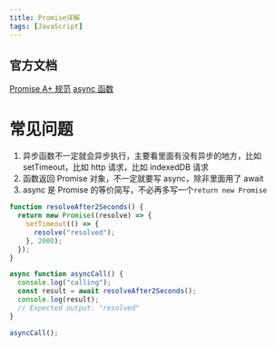 ```yaml
---
title: Promise详解
tags: [JavaScript]
---
```


## 官方文档

[Promise A+ 规范](https://promisesaplus.com/)
[async 函数](https://developer.mozilla.org/en-US/docs/Web/JavaScript/Reference/Statements/async_function)

<!-- more -->

# 常见问题

1. 异步函数不一定就会异步执行，主要看里面有没有异步的地方，比如 setTimeout，比如 http 请求，比如 indexedDB 请求
2. 函数返回 Promise 对象，不一定就要写 async，除非里面用了 await
3. async 是 Promise 的等价简写，不必再多写一个`return new Promise`

```javascript
function resolveAfter2Seconds() {
  return new Promise((resolve) => {
    setTimeout(() => {
      resolve("resolved");
    }, 2000);
  });
}

async function asyncCall() {
  console.log("calling");
  const result = await resolveAfter2Seconds();
  console.log(result);
  // Expected output: "resolved"
}

asyncCall();
```
